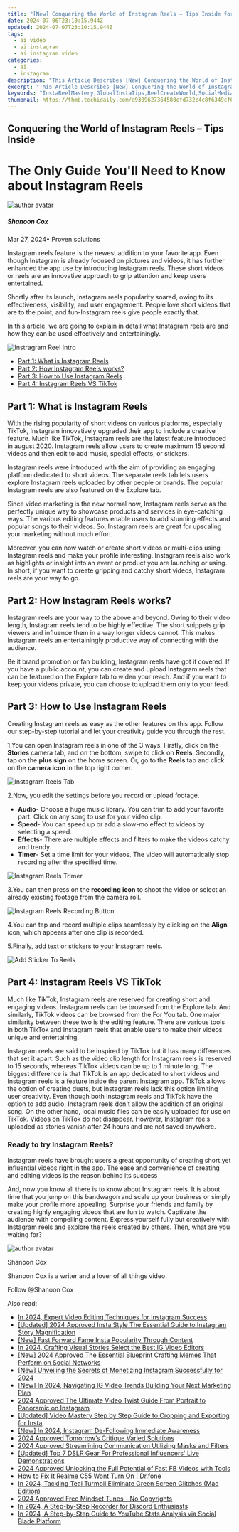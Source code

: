 ```yaml
---
title: "[New] Conquering the World of Instagram Reels – Tips Inside for 2024"
date: 2024-07-06T23:10:15.944Z
updated: 2024-07-07T23:10:15.944Z
tags:
  - ai video
  - ai instagram
  - ai instagram video
categories:
  - ai
  - instagram
description: "This Article Describes [New] Conquering the World of Instagram Reels – Tips Inside for 2024"
excerpt: "This Article Describes [New] Conquering the World of Instagram Reels – Tips Inside for 2024"
keywords: "InstaReelMastery,GlobalInstaTips,ReelCreateWorld,SocialMediaMagic,VideoContentWin,EngagementStrategies,ViralVideoJourney"
thumbnail: https://thmb.techidaily.com/a9309627364580efd732c4c8f6349cf67c0dc25ea886bdb64936441ab4225274.png
---
```


## Conquering the World of Instagram Reels – Tips Inside

# The Only Guide You'll Need to Know about Instagram Reels

![author avatar](https://images.wondershare.com/filmora/article-images/shannon-cox.jpg)

##### Shanoon Cox

 Mar 27, 2024• Proven solutions

Instagram reels feature is the newest addition to your favorite app. Even though Instagram is already focused on pictures and videos, it has further enhanced the app use by introducing Instagram reels. These short videos or reels are an innovative approach to grip attention and keep users entertained.

Shortly after its launch, Instagram reels popularity soared, owing to its effectiveness, visibility, and user engagement. People love short videos that are to the point, and fun-Instagram reels give people exactly that.

In this article, we are going to explain in detail what Instagram reels are and how they can be used effectively and entertainingly.

![Instragram Reel Intro](https://images.wondershare.com/filmora/article-images/instragram-reel-intro.jpg)

* [Part 1: What is Instagram Reels](#part1)
* [Part 2: How Instagram Reels works?](#part2)
* [Part 3: How to Use Instagram Reels](#part3)
* [Part 4: Instagram Reels VS TikTok](#part4)

## Part 1: What is Instagram Reels

With the rising popularity of short videos on various platforms, especially TikTok, Instagram innovatively upgraded their app to include a creative feature. Much like TikTok, Instagram reels are the latest feature introduced in august 2020\. Instagram reels allow users to create maximum 15 second videos and then edit to add music, special effects, or stickers.

Instagram reels were introduced with the aim of providing an engaging platform dedicated to short videos. The separate reels tab lets users explore Instagram reels uploaded by other people or brands. The popular Instagram reels are also featured on the Explore tab.

Since video marketing is the new normal now, Instagram reels serve as the perfectly unique way to showcase products and services in eye-catching ways. The various editing features enable users to add stunning effects and popular songs to their videos. So, Instagram reels are great for upscaling your marketing without much effort.

Moreover, you can now watch or create short videos or multi-clips using Instagram reels and make your profile interesting. Instagram reels also work as highlights or insight into an event or product you are launching or using. In short, if you want to create gripping and catchy short videos, Instagram reels are your way to go.

## Part 2: How Instagram Reels works?

Instagram reels are your way to the above and beyond. Owing to their video length, Instagram reels tend to be highly effective. The short snippets grip viewers and influence them in a way longer videos cannot. This makes Instagram reels an entertainingly productive way of connecting with the audience.

Be it brand promotion or fan building, Instagram reels have got it covered. If you have a public account, you can create and upload Instagram reels that can be featured on the Explore tab to widen your reach. And if you want to keep your videos private, you can choose to upload them only to your feed.

## Part 3: How to Use Instagram Reels

Creating Instagram reels as easy as the other features on this app. Follow our step-by-step tutorial and let your creativity guide you through the rest.

1.You can open Instagram reels in one of the 3 ways. Firstly, click on the **Stories** camera tab, and on the bottom, swipe to click on **Reels**. Secondly, tap on the **plus** **sign** on the home screen. Or, go to the **Reels** tab and click on the **camera** **icon** in the top right corner.

![Instagram Reels Tab](https://images.wondershare.com/filmora/article-images/instagram-reels-tab.jpg)

2.Now, you edit the settings before you record or upload footage.

* **Audio**\- Choose a huge music library. You can trim to add your favorite part. Click on any song to use for your video clip.
* **Speed**\- You can speed up or add a slow-mo effect to videos by selecting a speed.
* **Effects**\- There are multiple effects and filters to make the videos catchy and trendy.
* **Timer**\- Set a time limit for your videos. The video will automatically stop recording after the specified time.

![Instagram Reels Trimer](https://images.wondershare.com/filmora/article-images/instagram-reels-trimer.jpg)

3.You can then press on the **recording** **icon** to shoot the video or select an already existing footage from the camera roll.

![Instagram Reels Recording Button](https://images.wondershare.com/filmora/article-images/instagram-reels-recording-button.jpg)

4.You can tap and record multiple clips seamlessly by clicking on the **Align** icon, which appears after one clip is recorded.

5.Finally, add text or stickers to your Instagram reels.

![Add Sticker To Reels](https://images.wondershare.com/filmora/article-images/add-sticker-to-reels.jpg)

## Part 4: Instagram Reels VS TikTok

Much like TikTok, Instagram reels are reserved for creating short and engaging videos. Instagram reels can be browsed from the Explore tab. And similarly, TikTok videos can be browsed from the For You tab. One major similarity between these two is the editing feature. There are various tools in both TikTok and Instagram reels that enable users to make their videos unique and entertaining.

Instagram reels are said to be inspired by TikTok but it has many differences that set it apart. Such as the video clip length for Instagram reels is reserved to 15 seconds, whereas TikTok videos can be up to 1 minute long. The biggest difference is that TikTok is an app dedicated to short videos and Instagram reels is a feature inside the parent Instagram app. TikTok allows the option of creating duets, but Instagram reels lack this option limiting user creativity. Even though both Instagram reels and TikTok have the option to add audio, Instagram reels don't allow the addition of an original song. On the other hand, local music files can be easily uploaded for use on TikTok. Videos on TikTok do not disappear. However, Instagram reels uploaded as stories vanish after 24 hours and are not saved anywhere.

### Ready to try Instagram Reels?

Instagram reels have brought users a great opportunity of creating short yet influential videos right in the app. The ease and convenience of creating and editing videos is the reason behind its success

And, now you know all there is to know about Instagram reels. It is about time that you jump on this bandwagon and scale up your business or simply make your profile more appealing. Surprise your friends and family by creating highly engaging videos that are fun to watch. Captivate the audience with compelling content. Express yourself fully but creatively with Instagram reels and explore the reels created by others. Then, what are you waiting for?

![author avatar](https://images.wondershare.com/filmora/article-images/shannon-cox.jpg)

Shanoon Cox

Shanoon Cox is a writer and a lover of all things video.

Follow @Shanoon Cox

<span class="atpl-alsoreadstyle">Also read:</span>
<div><ul>
<li><a href="https://instagram-videos.techidaily.com/in-2024-expert-video-editing-techniques-for-instagram-success/"><u>In 2024, Expert Video Editing Techniques for Instagram Success</u></a></li>
<li><a href="https://instagram-videos.techidaily.com/updated-2024-approved-insta-style-the-essential-guide-to-instagram-story-magnification/"><u>[Updated] 2024 Approved  Insta Style  The Essential Guide to Instagram Story Magnification</u></a></li>
<li><a href="https://instagram-videos.techidaily.com/new-fast-forward-fame-insta-popularity-through-content/"><u>[New] Fast Forward Fame  Insta Popularity Through Content</u></a></li>
<li><a href="https://instagram-videos.techidaily.com/in-2024-crafting-visual-stories-select-the-best-ig-video-editors/"><u>In 2024, Crafting Visual Stories  Select the Best IG Video Editors</u></a></li>
<li><a href="https://instagram-videos.techidaily.com/new-2024-approved-the-essential-blueprint-crafting-memes-that-perform-on-social-networks/"><u>[New] 2024 Approved  The Essential Blueprint  Crafting Memes That Perform on Social Networks</u></a></li>
<li><a href="https://instagram-videos.techidaily.com/new-unveiling-the-secrets-of-monetizing-instagram-successfully-for-2024/"><u>[New] Unveiling the Secrets of Monetizing Instagram Successfully for 2024</u></a></li>
<li><a href="https://instagram-videos.techidaily.com/new-in-2024-navigating-ig-video-trends-building-your-next-marketing-plan/"><u>[New] In 2024, Navigating IG Video Trends  Building Your Next Marketing Plan</u></a></li>
<li><a href="https://instagram-videos.techidaily.com/2024-approved-the-ultimate-video-twist-guide-from-portrait-to-panoramic-on-instagram/"><u>2024 Approved  The Ultimate Video Twist Guide  From Portrait to Panoramic on Instagram</u></a></li>
<li><a href="https://instagram-videos.techidaily.com/updated-video-mastery-step-by-step-guide-to-cropping-and-exporting-for-insta/"><u>[Updated] Video Mastery  Step by Step Guide to Cropping and Exporting for Insta</u></a></li>
<li><a href="https://instagram-video-files.techidaily.com/new-in-2024-instagram-de-following-immediate-awareness/"><u>[New] In 2024, Instagram De-Following  Immediate Awareness</u></a></li>
<li><a href="https://some-guidance.techidaily.com/2024-approved-tomorrows-critique-varied-solutions/"><u>2024 Approved  Tomorrow’s Critique  Varied Solutions</u></a></li>
<li><a href="https://digital-screen-recording.techidaily.com/2024-approved-streamlining-communication-utilizing-masks-and-filters/"><u>2024 Approved  Streamlining Communication  Utilizing Masks and Filters</u></a></li>
<li><a href="https://facebook-video-share.techidaily.com/updated-top-7-dslr-gear-for-professional-influencers-live-demonstrations/"><u>[Updated] Top 7 DSLR Gear For Professional Influencers' Live Demonstrations</u></a></li>
<li><a href="https://some-skills.techidaily.com/2024-approved-unlocking-the-full-potential-of-fast-fb-videos-with-tools/"><u>2024 Approved  Unlocking the Full Potential of Fast FB Videos with Tools</u></a></li>
<li><a href="https://fix-guide.techidaily.com/how-to-fix-it-realme-c55-wont-turn-on-drfone-by-drfone-fix-android-problems-fix-android-problems/"><u>How to Fix It Realme C55 Wont Turn On | Dr.fone</u></a></li>
<li><a href="https://youtube-help.techidaily.com/in-2024-tackling-teal-turmoil-eliminate-green-screen-glitches-mac-edition/"><u>In 2024, Tackling Teal Turmoil  Eliminate Green Screen Glitches (Mac Edition)</u></a></li>
<li><a href="https://vp-tips.techidaily.com/2024-approved-free-mindset-tunes-no-copyrights/"><u>2024 Approved  Free Mindset Tunes - No Copyrights</u></a></li>
<li><a href="https://visual-screen-recording.techidaily.com/in-2024-a-step-by-step-recorder-for-discord-enthusiasts/"><u>In 2024, A Step-by-Step Recorder for Discord Enthusiasts</u></a></li>
<li><a href="https://youtube-web.techidaily.com/24-a-step-by-step-guide-to-youtube-stats-analysis-via-social-blade-platform/"><u>In 2024, A Step-by-Step Guide to YouTube Stats Analysis via Social Blade Platform</u></a></li>
</ul></div>

<ins class="adsbygoogle"
      style="display:block"
      data-ad-client="ca-pub-7571918770474297"
      data-ad-slot="8358498916"
      data-ad-format="auto"
      data-full-width-responsive="true"></ins>